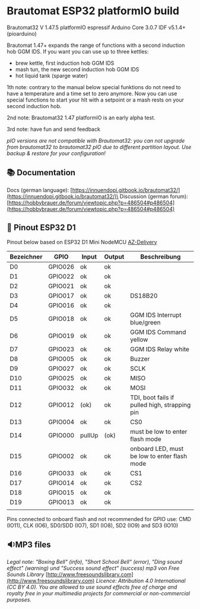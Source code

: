 # Brautomat ESP32 platformIO build

Brautomat32 V 1.47.5 platformIO espressif Arduino Core 3.0.7 IDF v5.1.4+ (pioarduino)

Brautomat 1.47+ expands the range of functions with a second induction hob GGM IDS. If you want you can use up to three kettles:

- brew kettle, first induction hob GGM IDS
- mash tun, the new second induction hob GGM IDS
- hot liquid tank (sparge water)

1th note: contrary to the manual below special funktions do not need to have a temperature and a time set to zero anymore. Now you can use special functions to start your hlt with a setpoint or a mash rests on your second induction hob.

2nd note: Brautomat32 1.47 platformIO is an early alpha test.

3rd note: have fun and send feedback

_pIO versions are not compatible with Brautomat32: you can not upgrade from brautomat32 to brautomat32 pIO due to different partition layout. Use backup & restore for your configuration!_

## 📚 Documentation

Docs (german language): [https://innuendopi.gitbook.io/brautomat32/](https://innuendopi.gitbook.io/brautomat32/)\
Discussion (german forum): [https://hobbybrauer.de/forum/viewtopic.php?p=486504#p486504](https://hobbybrauer.de/forum/viewtopic.php?p=486504#p486504)

## 📘 Pinout ESP32 D1

Pinout below based on ESP32 D1 Mini NodeMCU [AZ-Delivery](https://www.az-delivery.de/products/esp32-d1-mini)

| Bezeichner | GPIO    | Input  | Output | Beschreibung                                  |
| ---------- | ------- | ------ | ------ | --------------------------------------------- |
| D0         | GPIO026 | ok     | ok     |                                               |
| D1         | GPIO022 | ok     | ok     |                                               |
| D2         | GPIO021 | ok     | ok     |                                               |
| D3         | GPIO017 | ok     | ok     | DS18B20                                       |
| D4         | GPIO016 | ok     | ok     |                                               |
| D5         | GPIO018 | ok     | ok     | GGM IDS Interrupt blue/green                  |
| D6         | GPIO019 | ok     | ok     | GGM IDS Command yellow                        |
| D7         | GPIO023 | ok     | ok     | GGM IDS Relay white                           |
| D8         | GPIO005 | ok     | ok     | Buzzer                                        |
| D9         | GPIO027 | ok     | ok     | SCLK                                          |
| D10        | GPIO025 | ok     | ok     | MISO                                          |
| D11        | GPIO032 | ok     | ok     | MOSI                                          |
| D12        | GPIO012 | (ok)   | ok     | TDI, boot fails if pulled high, strapping pin |
| D13        | GPIO004 | ok     | ok     | CS0                                           |
| D14        | GPIO000 | pullUp | (ok)   | must be low to enter flash mode               |
| D15        | GPIO002 | ok     | ok     | onboard LED, must be low to enter flash mode  |
| D16        | GPIO033 | ok     | ok     | CS1                                           |
| D17        | GPIO014 | ok     | ok     | CS2                                           |
| D18        | GPIO015 | ok     | ok     |                                               |
| D19        | GPIO013 | ok     | ok     |                                               |
||||||

Pins connected to onboard flash and not recommended for GPIO use: CMD (IO11), CLK (IO6), SD0/SDD (IO7), SD1 (IO8), SD2 (IO9) and SD3 (IO10)

## 🔉MP3 files

_Legal note: "Boxing Bell" (info), "Short School Bell" (error), "Ding sound effect" (warning) und "Success sound effect" (success) mp3 von Free Sounds Library_ [http://www.freesoundslibrary.com](http://www.freesoundslibrary.com) _Licence: Attribution 4.0 International (CC BY 4.0). You are allowed to use sound effects free of charge and royalty free in your multimedia projects for commercial or non-commercial purposes._
